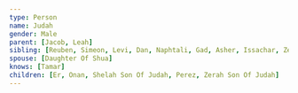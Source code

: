 ```yaml
---
type: Person
name: Judah
gender: Male
parent: [Jacob, Leah]
sibling: [Reuben, Simeon, Levi, Dan, Naphtali, Gad, Asher, Issachar, Zebulun, Dinah, Joseph, Benjamin]
spouse: [Daughter Of Shua]
knows: [Tamar]
children: [Er, Onan, Shelah Son Of Judah, Perez, Zerah Son Of Judah]
---
```

